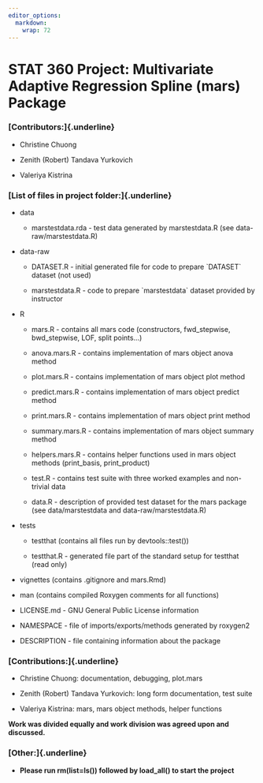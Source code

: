 ```yaml
---
editor_options: 
  markdown: 
    wrap: 72
---
```


# STAT 360 Project: Multivariate Adaptive Regression Spline (mars) Package

### [**Contributors:**]{.underline}

-   Christine Chuong

-   Zenith (Robert) Tandava Yurkovich

-   Valeriya Kistrina

### [List of files in project folder:]{.underline}

-   data

    -   marstestdata.rda - test data generated by marstestdata.R (see
        data-raw/marstestdata.R)

-   data-raw

    -   DATASET.R - initial generated file for code to prepare
        \`DATASET\` dataset (not used)

    -   marstestdata.R - code to prepare \`marstestdata\` dataset
        provided by instructor

-   R

    -   mars.R - contains all mars code (constructors, fwd_stepwise,
        bwd_stepwise, LOF, split points...)

    -   anova.mars.R - contains implementation of mars object anova
        method

    -   plot.mars.R - contains implementation of mars object plot method

    -   predict.mars.R - contains implementation of mars object predict
        method

    -   print.mars.R - contains implementation of mars object print
        method

    -   summary.mars.R - contains implementation of mars object summary
        method

    -   helpers.mars.R - contains helper functions used in mars object
        methods (print_basis, print_product)

    -   test.R - contains test suite with three worked examples and
        non-trivial data

    -   data.R - description of provided test dataset for the mars
        package (see data/marstestdata and data-raw/marstestdata.R)

-   tests

    -   testthat (contains all files run by devtools::test())

    -   testthat.R - generated file part of the standard setup for
        testthat (read only)

-   vignettes (contains .gitignore and mars.Rmd)

-   man (contains compiled Roxygen comments for all functions)

-   LICENSE.md - GNU General Public License information

-   NAMESPACE - file of imports/exports/methods generated by roxygen2

-   DESCRIPTION - file containing information about the package

### [**Contributions:**]{.underline}

-   Christine Chuong: documentation, debugging, plot.mars

-   Zenith (Robert) Tandava Yurkovich: long form documentation, test
    suite

-   Valeriya Kistrina: mars, mars object methods, helper functions

**Work was divided equally and work division was agreed upon and
discussed.**

### [**Other:**]{.underline}

-   **Please run rm(list=ls()) followed by load_all() to start the
    project**

